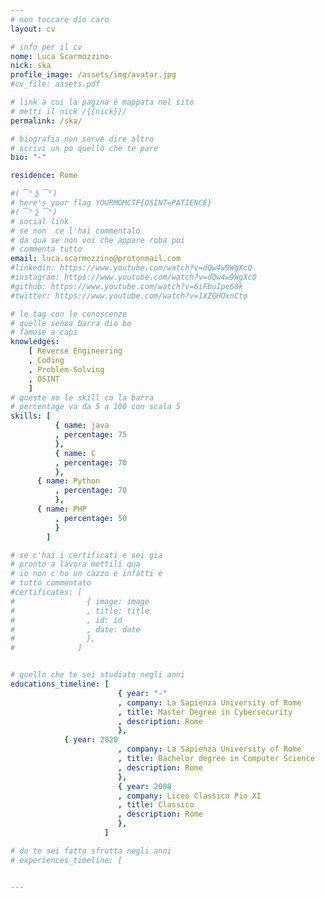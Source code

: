 ```yaml
---
# non toccare dio caro
layout: cv

# info per il cv 
nome: Luca Scarmozzino
nick: ska
profile_image: /assets/img/avatar.jpg
#cv_file: assets.pdf

# link a cui la pagina é mappata nel sito
# metti il nick /{{nick}}/
permalink: /ska/

# biografia non serve dire altro
# scrivi un po quello che te pare
bio: "-"

residence: Rome

#( ͡° ͜ʖ ͡°)
# here's your flag YOURMOMCTF{OSINT=PATIENCE}
#( ͡° ͜ʖ ͡°)
# social link
# se non  ce l'hai commentalo
# da qua se non voi che appare roba poi 
# commenta tutto
email: luca.scarmozzino@protonmail.com
#linkedin: https://www.youtube.com/watch?v=dQw4w9WgXcQ
#instagram: https://www.youtube.com/watch?v=dQw4w9WgXcQ
#github: https://www.youtube.com/watch?v=6iFbuIpe68k
#twitter: https://www.youtube.com/watch?v=1XZGHOxnCto

# le tag con le conoscenze
# quelle senza barra dio bo
# famose a capi
knowledges:
    [ Reverse Engineering
    , Coding
    , Problem-Solving
    , OSINT
    ]
# queste so le skill co la barra
# percentage va da 5 a 100 con scala 5
skills: [
          { name: java
          , percentage: 75 
          },
          { name: C
          , percentage: 70
          },
	  { name: Python
          , percentage: 70
          },
	  { name: PHP
          , percentage: 50
          }
        ]

# se c'hai i certificati e sei gia 
# pronto a lavora mettili qua
# io non c'ho un cazzo e infatti é 
# tutto commentato
#certificates: [
#                { image: image
#                , title: title
#                , id: id
#                , date: date
#                },
#              ]


# quello che te sei studiato negli anni
educations_timeline: [
                        { year: "-"
                        , company: La Sapienza University of Rome
                        , title: Master Degree in Cybersecurity
                        , description: Rome
                        },
			{ year: 2020
                        , company: La Sapienza University of Rome
                        , title: Bachelor degree in Computer Science
                        , description: Rome
                        },
                        { year: 2008
                        , company: Liceo Classico Pio XI
                        , title: Classico
                        , description: Rome
                        },			
                     ]

# do te sei fatto sfrutta negli anni
# experiences_timeline: [


---
```

